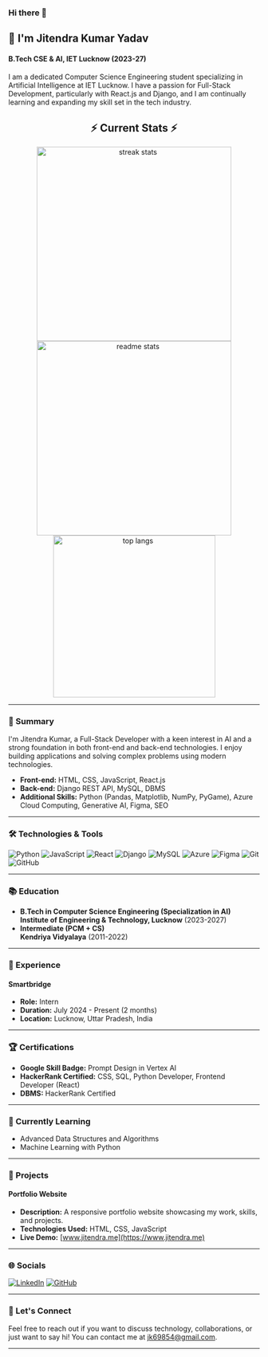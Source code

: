 ### Hi there 👋

## 🤵 I'm Jitendra Kumar Yadav
#### B.Tech CSE & AI, IET Lucknow (2023-27)

I am a dedicated Computer Science Engineering student specializing in Artificial Intelligence at IET Lucknow. I have a passion for Full-Stack Development, particularly with React.js and Django, and I am continually learning and expanding my skill set in the tech industry.

<h2 align="center">⚡ Current Stats ⚡</h2>

<div align=center>
  <img width=390 src="https://streak-stats.demolab.com/?user=zsquare12&count_private=true&theme=react&border_radius=10" alt="streak stats"/>
  <img width=390 src="https://github-readme-stats.vercel.app/api?username=zsquare12&count_private=true&show_icons=true&theme=react&rank_icon=github&border_radius=10" alt="readme stats" />
  <img width=325 align="center" src="https://github-readme-stats.vercel.app/api/top-langs/?username=zsquare12&count_private=true&langs_count=8&layout=compact&theme=react&border_radius=10&size_weight=0.5&count_weight=0.5&exclude_repo=github-readme-stats" alt="top langs" />
</div>



---

### 🌟 Summary

I'm Jitendra Kumar, a Full-Stack Developer with a keen interest in AI and a strong foundation in both front-end and back-end technologies. I enjoy building applications and solving complex problems using modern technologies.

- **Front-end:** HTML, CSS, JavaScript, React.js
- **Back-end:** Django REST API, MySQL, DBMS
- **Additional Skills:** Python (Pandas, Matplotlib, NumPy, PyGame), Azure Cloud Computing, Generative AI, Figma, SEO

---

### 🛠️ Technologies & Tools

![Python](https://img.shields.io/badge/-Python-333?style=flat&logo=python)
![JavaScript](https://img.shields.io/badge/-JavaScript-333?style=flat&logo=javascript)
![React](https://img.shields.io/badge/-React-333?style=flat&logo=react)
![Django](https://img.shields.io/badge/-Django-333?style=flat&logo=django)
![MySQL](https://img.shields.io/badge/-MySQL-333?style=flat&logo=mysql)
![Azure](https://img.shields.io/badge/-Azure-333?style=flat&logo=microsoft-azure)
![Figma](https://img.shields.io/badge/-Figma-333?style=flat&logo=figma)
![Git](https://img.shields.io/badge/-Git-333?style=flat&logo=git)
![GitHub](https://img.shields.io/badge/-GitHub-333?style=flat&logo=github)

---

### 📚 Education

- **B.Tech in Computer Science Engineering (Specialization in AI)**  
  **Institute of Engineering & Technology, Lucknow** (2023-2027)
- **Intermediate (PCM + CS)**  
  **Kendriya Vidyalaya** (2011-2022)

---

### 💼 Experience

#### **Smartbridge**
- **Role:** Intern
- **Duration:** July 2024 - Present (2 months)
- **Location:** Lucknow, Uttar Pradesh, India

---

### 🏆 Certifications

- **Google Skill Badge:** Prompt Design in Vertex AI
- **HackerRank Certified:** CSS, SQL, Python Developer, Frontend Developer (React)
- **DBMS:** HackerRank Certified

---

### 🌱 Currently Learning

- Advanced Data Structures and Algorithms
- Machine Learning with Python

---

### 💼 Projects

#### **Portfolio Website**
- **Description:** A responsive portfolio website showcasing my work, skills, and projects.
- **Technologies Used:** HTML, CSS, JavaScript
- **Live Demo:** [www.jitendra.me](https://www.jitendra.me)


---

### 🌐 Socials

[![LinkedIn](https://img.shields.io/badge/LinkedIn-Profile-blue)](https://www.linkedin.com/in/jitendra-ky)
[![GitHub](https://img.shields.io/badge/-GitHub-333?style=flat&logo=github)](https://github.com/zsquare12)

---

### 💬 Let's Connect

Feel free to reach out if you want to discuss technology, collaborations, or just want to say hi! You can contact me at [jk69854@gmail.com](mailto:jk69854@gmail.com).

---

